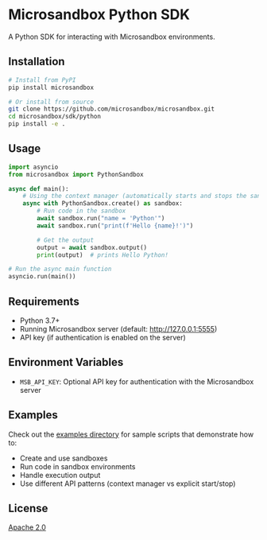 # Microsandbox Python SDK

A Python SDK for interacting with Microsandbox environments.

## Installation

```bash
# Install from PyPI
pip install microsandbox

# Or install from source
git clone https://github.com/microsandbox/microsandbox.git
cd microsandbox/sdk/python
pip install -e .
```

## Usage

```python
import asyncio
from microsandbox import PythonSandbox

async def main():
    # Using the context manager (automatically starts and stops the sandbox)
    async with PythonSandbox.create() as sandbox:
        # Run code in the sandbox
        await sandbox.run("name = 'Python'")
        await sandbox.run("print(f'Hello {name}!')")

        # Get the output
        output = await sandbox.output()
        print(output)  # prints Hello Python!

# Run the async main function
asyncio.run(main())
```

## Requirements

- Python 3.7+
- Running Microsandbox server (default: http://127.0.0.1:5555)
- API key (if authentication is enabled on the server)

## Environment Variables

- `MSB_API_KEY`: Optional API key for authentication with the Microsandbox server

## Examples

Check out the [examples directory](./examples) for sample scripts that demonstrate how to:

- Create and use sandboxes
- Run code in sandbox environments
- Handle execution output
- Use different API patterns (context manager vs explicit start/stop)

## License

[Apache 2.0](https://www.apache.org/licenses/LICENSE-2.0)
